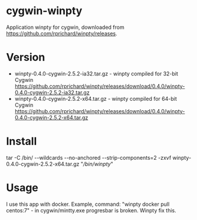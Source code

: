 # cygwin-winpty
Application winpty for cygwin, downloaded from https://github.com/rprichard/winpty/releases.

# Version
  * winpty-0.4.0-cygwin-2.5.2-ia32.tar.gz - winpty compiled for 32-bit Cygwin
    https://github.com/rprichard/winpty/releases/download/0.4.0/winpty-0.4.0-cygwin-2.5.2-ia32.tar.gz
  * winpty-0.4.0-cygwin-2.5.2-x64.tar.gz - winpty compiled for 64-bit Cygwin
    https://github.com/rprichard/winpty/releases/download/0.4.0/winpty-0.4.0-cygwin-2.5.2-x64.tar.gz

# Install
tar -C /bin/ --wildcards --no-anchored --strip-components=2 -zxvf winpty-0.4.0-cygwin-2.5.2-x64.tar.gz "*/bin/winpty*"

# Usage
I use this app with docker. Example, command: "winpty docker pull centos:7" - in cygwin/mintty.exe progresbar is broken. Winpty fix this.
